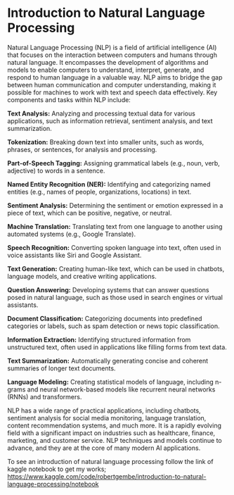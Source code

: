 # Introduction to Natural Language Processing
Natural Language Processing (NLP) is a field of artificial intelligence (AI) that focuses on the interaction between computers and humans through natural language. It encompasses the development of algorithms and models to enable computers to understand, interpret, generate, and respond to human language in a valuable way. NLP aims to bridge the gap between human communication and computer understanding, making it possible for machines to work with text and speech data effectively.
Key components and tasks within NLP include:

**Text Analysis:** Analyzing and processing textual data for various applications, such as information retrieval, sentiment analysis, and text summarization.

**Tokenization:** Breaking down text into smaller units, such as words, phrases, or sentences, for analysis and processing.

**Part-of-Speech Tagging:** Assigning grammatical labels (e.g., noun, verb, adjective) to words in a sentence.

**Named Entity Recognition (NER):** Identifying and categorizing named entities (e.g., names of people, organizations, locations) in text.

**Sentiment Analysis:** Determining the sentiment or emotion expressed in a piece of text, which can be positive, negative, or neutral.

**Machine Translation:** Translating text from one language to another using automated systems (e.g., Google Translate).

**Speech Recognition:** Converting spoken language into text, often used in voice assistants like Siri and Google Assistant.

**Text Generation:** Creating human-like text, which can be used in chatbots, language models, and creative writing applications.

**Question Answering:** Developing systems that can answer questions posed in natural language, such as those used in search engines or virtual assistants.

**Document Classification:** Categorizing documents into predefined categories or labels, such as spam detection or news topic classification.

**Information Extraction:** Identifying structured information from unstructured text, often used in applications like filling forms from text data.

**Text Summarization:** Automatically generating concise and coherent summaries of longer text documents.

**Language Modeling:** Creating statistical models of language, including n-grams and neural network-based models like recurrent neural networks (RNNs) and transformers.

NLP has a wide range of practical applications, including chatbots, sentiment analysis for social media monitoring, language translation, content recommendation systems, and much more. It is a rapidly evolving field with a significant impact on industries such as healthcare, finance, marketing, and customer service. NLP techniques and models continue to advance, and they are at the core of many modern AI applications.

To see an introduction of natural language processing follow the link of kaggle notebook to get my works; 
https://www.kaggle.com/code/robertgembe/introduction-to-natural-language-processing/notebook


